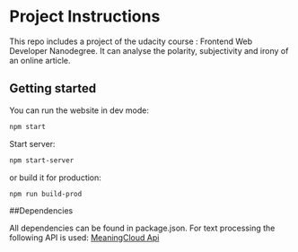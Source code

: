 # Project Instructions

This repo includes a project of the udacity course : Frontend Web Developer Nanodegree. It can analyse the polarity, subjectivity and irony of an online article.

## Getting started

You can run the website in dev mode:

```bash
npm start
```

Start server:

```bash
npm start-server
```

or build it for production:

```bash
npm run build-prod
```

##Dependencies

All dependencies can be found in package.json. For text processing the following API is used: [MeaningCloud Api](https://learn.meaningcloud.com/developer/sentiment-analysis/2.1/doc/response)

